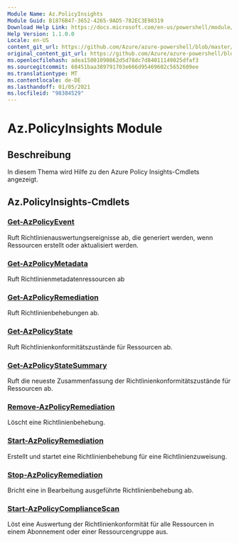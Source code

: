 ```yaml
---
Module Name: Az.PolicyInsights
Module Guid: B1876B47-3652-4265-9AD5-782EC3E98319
Download Help Link: https://docs.microsoft.com/en-us/powershell/module/az.policyinsights
Help Version: 1.1.0.0
Locale: en-US
content_git_url: https://github.com/Azure/azure-powershell/blob/master/src/PolicyInsights/PolicyInsights/help/Az.PolicyInsights.md
original_content_git_url: https://github.com/Azure/azure-powershell/blob/master/src/PolicyInsights/PolicyInsights/help/Az.PolicyInsights.md
ms.openlocfilehash: adea15001090862d5d78dc7d84011149025dfaf3
ms.sourcegitcommit: 68451baa389791703e666d95469602c5652609ee
ms.translationtype: MT
ms.contentlocale: de-DE
ms.lasthandoff: 01/05/2021
ms.locfileid: "98384529"
---
```

# Az.PolicyInsights Module
## Beschreibung
In diesem Thema wird Hilfe zu den Azure Policy Insights-Cmdlets angezeigt.

## Az.PolicyInsights-Cmdlets
### [Get-AzPolicyEvent](Get-AzPolicyEvent.md)
Ruft Richtlinienauswertungsereignisse ab, die generiert werden, wenn Ressourcen erstellt oder aktualisiert werden.

### [Get-AzPolicyMetadata](Get-AzPolicyMetadata.md)
Ruft Richtlinienmetadatenressourcen ab

### [Get-AzPolicyRemediation](Get-AzPolicyRemediation.md)
Ruft Richtlinienbehebungen ab.

### [Get-AzPolicyState](Get-AzPolicyState.md)
Ruft Richtlinienkonformitätszustände für Ressourcen ab.

### [Get-AzPolicyStateSummary](Get-AzPolicyStateSummary.md)
Ruft die neueste Zusammenfassung der Richtlinienkonformitätszustände für Ressourcen ab.

### [Remove-AzPolicyRemediation](Remove-AzPolicyRemediation.md)
Löscht eine Richtlinienbehebung.

### [Start-AzPolicyRemediation](Start-AzPolicyRemediation.md)
Erstellt und startet eine Richtlinienbehebung für eine Richtlinienzuweisung.

### [Stop-AzPolicyRemediation](Stop-AzPolicyRemediation.md)
Bricht eine in Bearbeitung ausgeführte Richtlinienbehebung ab.

### [Start-AzPolicyComplianceScan](Start-AzPolicyComplianceScan.md)
Löst eine Auswertung der Richtlinienkonformität für alle Ressourcen in einem Abonnement oder einer Ressourcengruppe aus.

